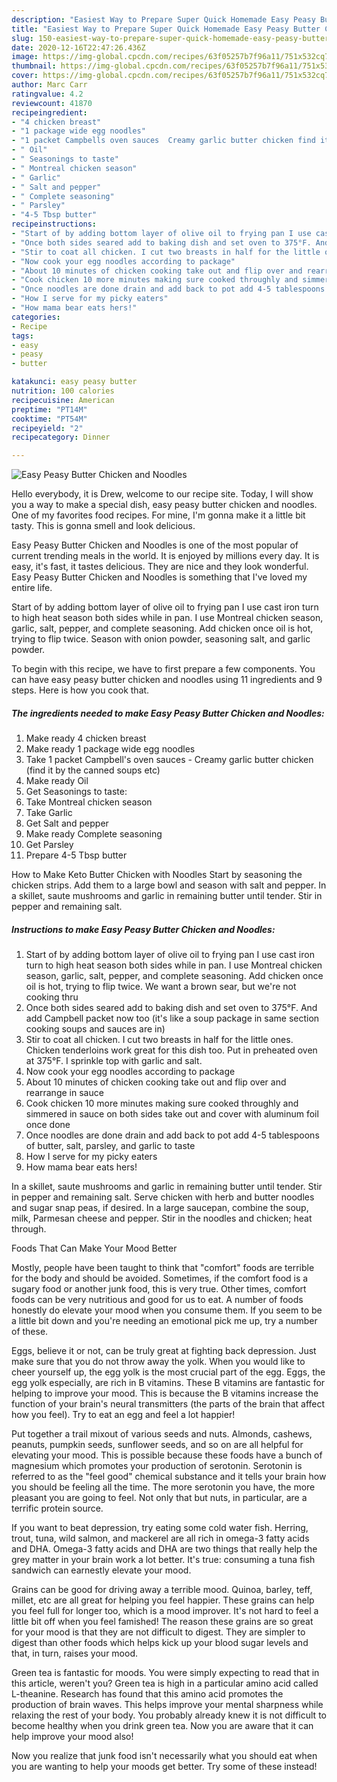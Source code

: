 ```yaml
---
description: "Easiest Way to Prepare Super Quick Homemade Easy Peasy Butter Chicken and Noodles"
title: "Easiest Way to Prepare Super Quick Homemade Easy Peasy Butter Chicken and Noodles"
slug: 150-easiest-way-to-prepare-super-quick-homemade-easy-peasy-butter-chicken-and-noodles
date: 2020-12-16T22:47:26.436Z
image: https://img-global.cpcdn.com/recipes/63f05257b7f96a11/751x532cq70/easy-peasy-butter-chicken-and-noodles-recipe-main-photo.jpg
thumbnail: https://img-global.cpcdn.com/recipes/63f05257b7f96a11/751x532cq70/easy-peasy-butter-chicken-and-noodles-recipe-main-photo.jpg
cover: https://img-global.cpcdn.com/recipes/63f05257b7f96a11/751x532cq70/easy-peasy-butter-chicken-and-noodles-recipe-main-photo.jpg
author: Marc Carr
ratingvalue: 4.2
reviewcount: 41870
recipeingredient:
- "4 chicken breast"
- "1 package wide egg noodles"
- "1 packet Campbells oven sauces  Creamy garlic butter chicken find it by the canned soups etc"
- " Oil"
- " Seasonings to taste"
- " Montreal chicken season"
- " Garlic"
- " Salt and pepper"
- " Complete seasoning"
- " Parsley"
- "4-5 Tbsp butter"
recipeinstructions:
- "Start of by adding bottom layer of olive oil to frying pan I use cast iron turn to high heat season both sides while in pan. I use Montreal chicken season, garlic, salt, pepper, and complete seasoning. Add chicken once oil is hot, trying to flip twice. We want a brown sear, but we&#39;re not cooking thru"
- "Once both sides seared add to baking dish and set oven to 375°F. And add Campbell packet now too (it&#39;s like a soup package in same section cooking soups and sauces are in)"
- "Stir to coat all chicken. I cut two breasts in half for the little ones. Chicken tenderloins work great for this dish too. Put in preheated oven at 375°F. I sprinkle top with garlic and salt."
- "Now cook your egg noodles according to package"
- "About 10 minutes of chicken cooking take out and flip over and rearrange in sauce"
- "Cook chicken 10 more minutes making sure cooked throughly and simmered in sauce on both sides take out and cover with aluminum foil once done"
- "Once noodles are done drain and add back to pot add 4-5 tablespoons of butter, salt, parsley, and garlic to taste"
- "How I serve for my picky eaters"
- "How mama bear eats hers!"
categories:
- Recipe
tags:
- easy
- peasy
- butter

katakunci: easy peasy butter 
nutrition: 100 calories
recipecuisine: American
preptime: "PT14M"
cooktime: "PT54M"
recipeyield: "2"
recipecategory: Dinner

---
```



![Easy Peasy Butter Chicken and Noodles](https://img-global.cpcdn.com/recipes/63f05257b7f96a11/751x532cq70/easy-peasy-butter-chicken-and-noodles-recipe-main-photo.jpg)

Hello everybody, it is Drew, welcome to our recipe site. Today, I will show you a way to make a special dish, easy peasy butter chicken and noodles. One of my favorites food recipes. For mine, I'm gonna make it a little bit tasty. This is gonna smell and look delicious.

Easy Peasy Butter Chicken and Noodles is one of the most popular of current trending meals in the world. It is enjoyed by millions every day. It is easy, it's fast, it tastes delicious. They are nice and they look wonderful. Easy Peasy Butter Chicken and Noodles is something that I've loved my entire life.

Start of by adding bottom layer of olive oil to frying pan I use cast iron turn to high heat season both sides while in pan. I use Montreal chicken season, garlic, salt, pepper, and complete seasoning. Add chicken once oil is hot, trying to flip twice. Season with onion powder, seasoning salt, and garlic powder.


To begin with this recipe, we have to first prepare a few components. You can have easy peasy butter chicken and noodles using 11 ingredients and 9 steps. Here is how you cook that.

<!--inarticleads1-->

##### The ingredients needed to make Easy Peasy Butter Chicken and Noodles:

1. Make ready 4 chicken breast
1. Make ready 1 package wide egg noodles
1. Take 1 packet Campbell&#39;s oven sauces - Creamy garlic butter chicken (find it by the canned soups etc)
1. Make ready  Oil
1. Get  Seasonings to taste:
1. Take  Montreal chicken season
1. Take  Garlic
1. Get  Salt and pepper
1. Make ready  Complete seasoning
1. Get  Parsley
1. Prepare 4-5 Tbsp butter


How to Make Keto Butter Chicken with Noodles Start by seasoning the chicken strips. Add them to a large bowl and season with salt and pepper. In a skillet, saute mushrooms and garlic in remaining butter until tender. Stir in pepper and remaining salt. 

<!--inarticleads2-->

##### Instructions to make Easy Peasy Butter Chicken and Noodles:

1. Start of by adding bottom layer of olive oil to frying pan I use cast iron turn to high heat season both sides while in pan. I use Montreal chicken season, garlic, salt, pepper, and complete seasoning. Add chicken once oil is hot, trying to flip twice. We want a brown sear, but we&#39;re not cooking thru
1. Once both sides seared add to baking dish and set oven to 375°F. And add Campbell packet now too (it&#39;s like a soup package in same section cooking soups and sauces are in)
1. Stir to coat all chicken. I cut two breasts in half for the little ones. Chicken tenderloins work great for this dish too. Put in preheated oven at 375°F. I sprinkle top with garlic and salt.
1. Now cook your egg noodles according to package
1. About 10 minutes of chicken cooking take out and flip over and rearrange in sauce
1. Cook chicken 10 more minutes making sure cooked throughly and simmered in sauce on both sides take out and cover with aluminum foil once done
1. Once noodles are done drain and add back to pot add 4-5 tablespoons of butter, salt, parsley, and garlic to taste
1. How I serve for my picky eaters
1. How mama bear eats hers!


In a skillet, saute mushrooms and garlic in remaining butter until tender. Stir in pepper and remaining salt. Serve chicken with herb and butter noodles and sugar snap peas, if desired. In a large saucepan, combine the soup, milk, Parmesan cheese and pepper. Stir in the noodles and chicken; heat through. 

Foods That Can Make Your Mood Better


Mostly, people have been taught to think that "comfort" foods are terrible for the body and should be avoided. Sometimes, if the comfort food is a sugary food or another junk food, this is very true. Other times, comfort foods can be very nutritious and good for us to eat. A number of foods honestly do elevate your mood when you consume them. If you seem to be a little bit down and you're needing an emotional pick me up, try a number of these.

Eggs, believe it or not, can be truly great at fighting back depression. Just make sure that you do not throw away the yolk. When you would like to cheer yourself up, the egg yolk is the most crucial part of the egg. Eggs, the egg yolk especially, are rich in B vitamins. These B vitamins are fantastic for helping to improve your mood. This is because the B vitamins increase the function of your brain's neural transmitters (the parts of the brain that affect how you feel). Try to eat an egg and feel a lot happier!

Put together a trail mixout of various seeds and nuts. Almonds, cashews, peanuts, pumpkin seeds, sunflower seeds, and so on are all helpful for elevating your mood. This is possible because these foods have a bunch of magnesium which promotes your production of serotonin. Serotonin is referred to as the "feel good" chemical substance and it tells your brain how you should be feeling all the time. The more serotonin you have, the more pleasant you are going to feel. Not only that but nuts, in particular, are a terrific protein source.

If you want to beat depression, try eating some cold water fish. Herring, trout, tuna, wild salmon, and mackerel are all rich in omega-3 fatty acids and DHA. Omega-3 fatty acids and DHA are two things that really help the grey matter in your brain work a lot better. It's true: consuming a tuna fish sandwich can earnestly elevate your mood. 

Grains can be good for driving away a terrible mood. Quinoa, barley, teff, millet, etc are all great for helping you feel happier. These grains can help you feel full for longer too, which is a mood improver. It's not hard to feel a little bit off when you feel famished! The reason these grains are so great for your mood is that they are not difficult to digest. They are simpler to digest than other foods which helps kick up your blood sugar levels and that, in turn, raises your mood.

Green tea is fantastic for moods. You were simply expecting to read that in this article, weren't you? Green tea is high in a particular amino acid called L-theanine. Research has found that this amino acid promotes the production of brain waves. This helps improve your mental sharpness while relaxing the rest of your body. You probably already knew it is not difficult to become healthy when you drink green tea. Now you are aware that it can help improve your mood also!

Now you realize that junk food isn't necessarily what you should eat when you are wanting to help your moods get better. Try some of these instead!

